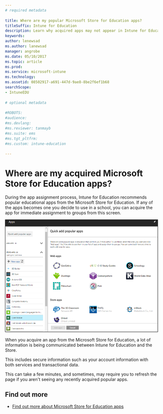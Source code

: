 ```yaml
---
# required metadata

title: Where are my popular Microsoft Store for Education apps?
titleSuffix: Intune for Education
description: Learn why acquired apps may not appear in Intune for Education.
keywords:
author: lenewsad
ms.author: lanewsad
manager: angrobe
ms.date: 05/10/2017
ms.topic: article
ms.prod:
ms.service: microsoft-intune
ms.technology:
ms.assetid: 08502917-a691-447d-9ae8-8be2f6ef1b68
searchScope:
- IntuneEDU

# optional metadata

#ROBOTS:
#audience:
#ms.devlang:
#ms.reviewer: tanmayb
#ms.suite: ems
#ms.tgt_pltfrm:
#ms.custom: intune-education

---
```


# Where are my acquired Microsoft Store for Education apps?

During the app assignment process, Intune for Education recommends popular educational apps from the Microsoft Store for Education. If any of the apps becomes one you decide to use in a school, you can acquire the app for immediate assignment to groups from this screen.

  ![Popular apps page during assignment process](./media/apps-006-add-popular-apps.png)

When you acquire an app from the Microsoft Store for Education, a lot of information is being communicated between Intune for Education and the Store.

This includes secure information such as your account information with both services and transactional data.

This can take a few minutes, and sometimes, may require you to refresh the page if you aren't seeing any recently acquired popular apps.

## Find out more

- [Find out more about Microsoft Store for Education apps](https://docs.microsoft.com/microsoft-store/find-and-acquire-apps-overview)
